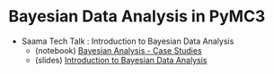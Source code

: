 # Bayesian Data Analysis in PyMC3


- Saama Tech Talk : Introduction to Bayesian Data Analysis
  - (notebook) [Bayesian Analysis - Case Studies](notebooks/BayesianAnalysis_CaseStudies.ipynb)
  - (slides) [Introduction to Bayesian Data Analysis](https://github.com/suriyadeepan/Bayesian-Data-Analysis/blob/master/slides/Introduction%20to%20Bayesian%20Data%20Analysis.pptx)
